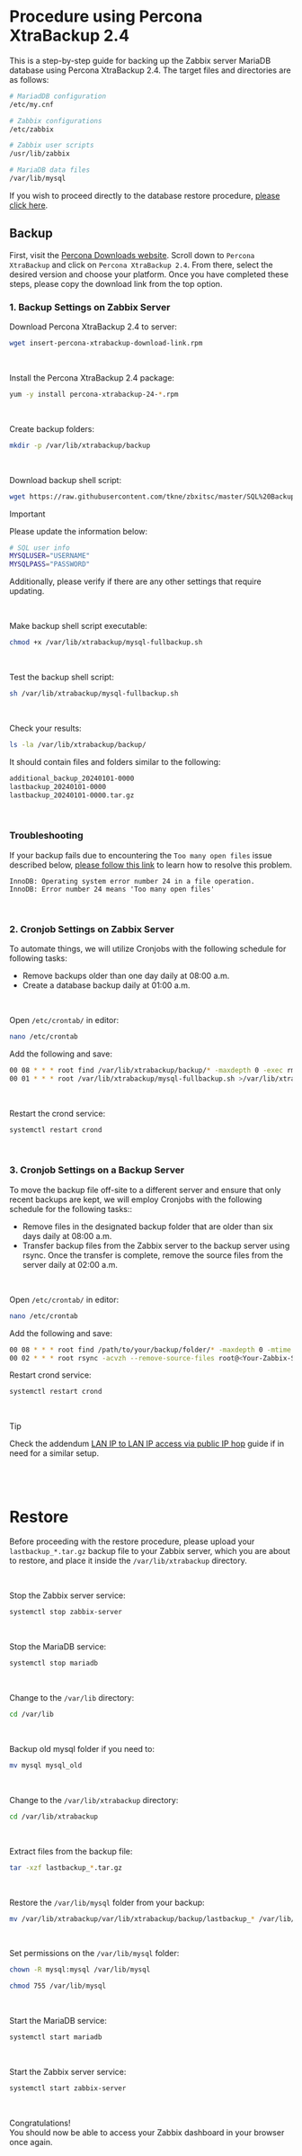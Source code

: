 # Procedure using Percona XtraBackup 2.4
This is a step-by-step guide for backing up the Zabbix server MariaDB database using Percona XtraBackup 2.4. The target files and directories are as follows:
```bash
# MariadDB configuration
/etc/my.cnf

# Zabbix configurations
/etc/zabbix

# Zabbix user scripts
/usr/lib/zabbix

# MariaDB data files 
/var/lib/mysql
```

If you wish to proceed directly to the database restore procedure, [please click here](#restore).</br>


## Backup
First, visit the [Percona Downloads website](https://www.percona.com/downloads). Scroll down to `Percona XtraBackup` and click on `Percona XtraBackup 2.4`. From there, select the desired version and choose your platform. Once you have completed these steps, please copy the download link from the top option.
</br>

### 1. Backup Settings on Zabbix Server
Download Percona XtraBackup 2.4 to server:
```bash
wget insert-percona-xtrabackup-download-link.rpm
```
</br>

Install the Percona XtraBackup 2.4 package:</br>
```bash
yum -y install percona-xtrabackup-24-*.rpm
```
</br>

Create backup folders:</br>
```bash
mkdir -p /var/lib/xtrabackup/backup
```
</br>

Download backup shell script:</br>
```bash
wget https://raw.githubusercontent.com/tkne/zbxitsc/master/SQL%20Backup/xtrabackup/mysql-fullbackup.sh -O /var/lib/xtrabackup/mysql-fullbackup.sh
```
> [!IMPORTANT]
> Please update the information below:
> ```bash
> # SQL user info
> MYSQLUSER="USERNAME"
> MYSQLPASS="PASSWORD"
> ```
> Additionally, please verify if there are any other settings that require updating.

</br>

Make backup shell script executable:</br>
```bash
chmod +x /var/lib/xtrabackup/mysql-fullbackup.sh
```
</br>

Test the backup shell script:</br>
```bash
sh /var/lib/xtrabackup/mysql-fullbackup.sh
```
</br>

Check your results:</br>
```bash
ls -la /var/lib/xtrabackup/backup/
```
It should contain files and folders similar to the following:
```bash
additional_backup_20240101-0000
lastbackup_20240101-0000
lastbackup_20240101-0000.tar.gz
```
</br>

### Troubleshooting
If your backup fails due to encountering the `Too many open files` issue described below, [please follow this link](https://www.percona.com/blog/using-percona-xtrabackup-mysql-instance-large-number-tables/) to learn how to resolve this problem.
```
InnoDB: Operating system error number 24 in a file operation.
InnoDB: Error number 24 means 'Too many open files' 
```

</br>

### 2. Cronjob Settings on Zabbix Server
To automate things, we will utilize Cronjobs with the following schedule for following tasks:
- Remove backups older than one day daily at 08:00 a.m.
- Create a database backup daily at 01:00 a.m.

</br>

Open `/etc/crontab/` in editor:
```bash
nano /etc/crontab
```
Add the following and save:
```bash
00 08 * * * root find /var/lib/xtrabackup/backup/* -maxdepth 0 -exec rm -rf {} +
00 01 * * * root /var/lib/xtrabackup/mysql-fullbackup.sh >/var/lib/xtrabackup/lastrun.log 2>&1
```
</br>

Restart the crond service:
```bash
systemctl restart crond
```
</br>

### 3. Cronjob Settings on a Backup Server
To move the backup file off-site to a different server and ensure that only recent backups are kept, we will employ Cronjobs with the following schedule for the following tasks::
- Remove files in the designated backup folder that are older than six days daily at 08:00 a.m.
- Transfer backup files from the Zabbix server to the backup server using rsync. Once the transfer is complete, remove the source files from the server daily at 02:00 a.m.

</br>

Open `/etc/crontab/` in editor:
```bash
nano /etc/crontab
```
Add the following and save:
```bash
00 08 * * * root find /path/to/your/backup/folder/* -maxdepth 0 -mtime +6 -exec rm -rf {} +
00 02 * * * root rsync -acvzh --remove-source-files root@<Your-Zabbix-Server-IP-Address>:/var/lib/xtrabackup/backup/*.tar.gz /path/to/your/backup/folder
```

Restart crond service:
```bash
systemctl restart crond
```
</br>

> [!TIP]
> Check the addendum [LAN IP to LAN IP access via public IP hop](https://github.com/tkne/zbxitsc/tree/master/SQL%20Backup/addendum/) guide if in need for a similar setup.

</br>
</br>

# Restore
Before proceeding with the restore procedure, please upload your `lastbackup_*.tar.gz` backup file to your Zabbix server, which you are about to restore, and place it inside the `/var/lib/xtrabackup` directory.

</br>

Stop the Zabbix server service:
```bash
systemctl stop zabbix-server
```
</br>

Stop the MariaDB service:
```bash
systemctl stop mariadb
```
</br>

Change to the `/var/lib` directory:
```bash
cd /var/lib
```
</br>

Backup old mysql folder if you need to:
```bash
mv mysql mysql_old
```
</br>

Change to the `/var/lib/xtrabackup` directory:
```bash
cd /var/lib/xtrabackup
```
</br>

Extract files from the backup file:
```bash
tar -xzf lastbackup_*.tar.gz
```
</br>

Restore the `/var/lib/mysql` folder from your backup:
```bash
mv /var/lib/xtrabackup/var/lib/xtrabackup/backup/lastbackup_* /var/lib/mysql
```
</br>

Set permissions on the `/var/lib/mysql` folder:
```bash
chown -R mysql:mysql /var/lib/mysql
```
```bash
chmod 755 /var/lib/mysql
```
</br>

Start the MariaDB service:
```bash
systemctl start mariadb
```
</br>

Start the Zabbix server service:
```bash
systemctl start zabbix-server
```
</br>

Congratulations!</br>
You should now be able to access your Zabbix dashboard in your browser once again.